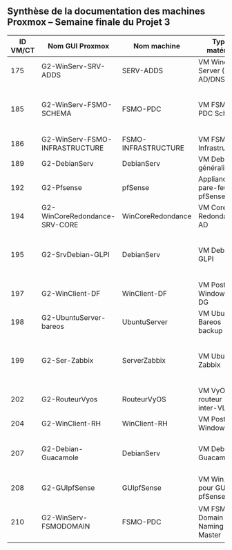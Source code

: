 ## Synthèse de la documentation des machines Proxmox – Semaine finale du Projet 3

| ID VM/CT | Nom GUI Proxmox                | Nom machine         | Type matériel                  | Statut doc d'installation                                                     | Statut doc d'utilisation                                                   |
| -------- | ------------------------------ | ------------------- | ------------------------------ | ----------------------------------------------------------------------------- | -------------------------------------------------------------------------- |
| 175      | G2-WinServ-SRV-ADDS            | SERV-ADDS           | VM Windows Server (SRV AD/DNS) | ✅ À jour – [Doc install](/docs/install/SRV-ADDS.md)                         | ✅ À jour – [Doc usage](/docs/usage/SRV-ADDS.md)                          |
| 185      | G2-WinServ-FSMO-SCHEMA         | FSMO-PDC            | VM FSMO PDC Schema             | ✅ À jour – [Doc install](../docs/install/FSMO-SCHEMA.md)                      | 🟡 Utilisable – [Doc usage](../docs/usage/FSMO-SCHEMA.md) (MAJ 2024-10-10) |
| 186      | G2-WinServ-FSMO-INFRASTRUCTURE | FSMO-INFRASTRUCTURE | VM FSMO Infrastructure         | [Doc install](../docs/install/FSMO-INFRASTRUCTURE.md)                                  | [Doc usage](../docs/usage/FSMO-INFRASTRUCTURE.md)                   |
| 189      | G2-DebianServ                  | DebianServ          | VM Debian généraliste          | ✅ À jour – [Doc install](../docs/install/DebianServ.md)                       | ✅ À jour – [Doc usage](../docs/usage/DebianServ.md)                        |
| 192      | G2-Pfsense                     | pfSense             | Appliance pare-feu pfSense     | ✅ À jour – [Doc install](../docs/install/pfSense.md)                          | ✅ À jour – [Doc usage](../docs/usage/pfSense.md)                           |
| 194      | G2-WinCoreRedondance-SRV-CORE  | WinCoreRedondance   | VM Core Redondance AD          | [Doc install](../docs/install/SRV-CORE.md)                               | [Doc usage](../docs/usage/SRV-CORE.md)                               |
| 195      | G2-SrvDebian-GLPI              | DebianServ          | VM Debian GLPI                 | ✅ À jour – [Doc install](../docs/install/GLPI.md)                             | 🟡 Utilisable – [Doc usage](../docs/usage/GLPI.md) (MAJ 2025-04-15)        |
| 197      | G2-WinClient-DF                | WinClient-DF        | VM Poste Windows 10 DG         | ✅ À jour – [Doc install](../docs/install/WinClient-DF.md)                     | ✅ À jour – [Doc usage](../docs/usage/WinClient-DF.md)                      |
| 198      | G2-UbuntuServer-bareos         | UbuntuServer        | VM Ubuntu – Bareos backup      | ✅ À jour – [Doc install](../docs/install/Bareos.md)                           | ✅ À jour – [Doc usage](../docs/usage/Bareos.md)                            |
| 199      | G2-Ser-Zabbix                  | ServerZabbix        | VM Ubuntu – Zabbix             | 🟡 Utilisable – [Doc install](../docs/install/Zabbix.md) (MAJ 2025-06-12)     | 🟡 Utilisable – [Doc usage](../docs/usage/Zabbix.md) (MAJ 2025-06-12)      |
| 202      | G2-RouteurVyos                 | RouteurVyOS         | VM VyOS – routeur inter-VLAN   | ✅ À jour – [Doc install](../docs/install/VyOS.md)                             | ✅ À jour – [Doc usage](../docs/usage/VyOS.md)                              |
| 204      | G2-WinClient-RH                | WinClient-RH        | VM Poste RH Windows 10         | ✅ À jour – [Doc install](../docs/install/WinClient-RH.md)                     | ✅ À jour – [Doc usage](../docs/usage/WinClient-RH.md)                      |
| 207      | G2-Debian-Guacamole            | DebianServ          | VM Debian Guacamole            | 🟡 Utilisable – [Doc install](../docs/install/Guacamole.md) (MAJ 2025-05-07)  | [Doc usage](../docs/usage/Guacamole.md)                  |
| 208      | G2-GUIpfSense                  | GUIpfSense        | VM Win10 pour GUI pfSense      | [Doc install](../docs/install/GUIpfSense.md)                                 | [Doc usage](../docs/usage/GUIpfSense.md)                                  |
| 210      | G2-WinServ-FSMODOMAIN          | FSMO-PDC            | VM FSMO Domain Naming Master   | 🟡 Utilisable – [Doc install](../docs/install/FSMODOMAIN.md) (MAJ 2025-02-20) | [Doc usage](../docs/usage/FSMODOMAIN.md)                                 |
